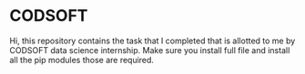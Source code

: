 # CODSOFT
Hi, this repository contains the task that I completed that is allotted to me by CODSOFT data science internship. Make sure you install full file and install all the pip modules those are required.
